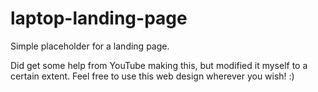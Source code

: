 # laptop-landing-page
Simple placeholder for a landing page.

Did get some help from YouTube making this, but modified it myself to a certain extent.
Feel free to use this web design wherever you wish! :)
